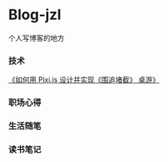 # Blog-jzl
个人写博客的地方

### 技术
[《如何用 Pixi.js 设计并实现《围追堵截》 桌游》](https://github.com/jzllove9/Blog-jzl/issues/1)

### 职场心得

### 生活随笔

### 读书笔记


